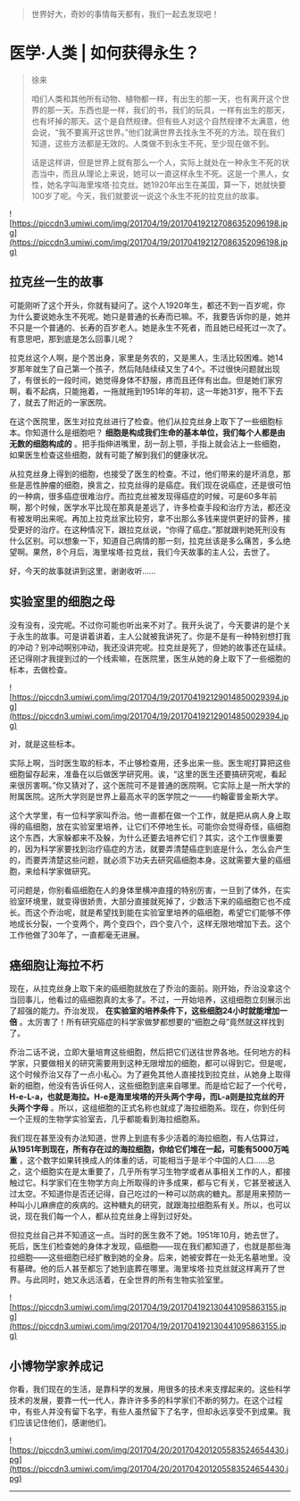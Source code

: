 > 世界好大，奇妙的事情每天都有，我们一起去发现吧！

# 医学·人类 | 如何获得永生？

> 徐来
> 
> 咱们人类和其他所有动物、植物都一样，有出生的那一天，也有离开这个世界的那一天。东西也是一样，我们的书，我们的玩具，一样有出生的那天，也有坏掉的那天。这个是自然规律。但有些人对这个自然规律不太满意，他会说，“我不要离开这世界。”他们就满世界去找永生不死的方法。现在我们知道，这些方法都是无效的。人类做不到永生不死，至少现在做不到。
> 
> 话是这样讲，但是世界上就有那么一个人，实际上就处在一种永生不死的状态当中，而且从理论上来说，她可以一直这样永生不死。这是一个黑人，女性，她名字叫海里埃塔·拉克丝。她1920年出生在美国，算一下，她就快要100岁了呢。今天，我们就要说一说这个永生不死的拉克丝的故事。

![https://piccdn3.umiwi.com/img/201704/19/201704192127086352096198.jpg](https://piccdn3.umiwi.com/img/201704/19/201704192127086352096198.jpg)

## 拉克丝一生的故事

可能刚听了这个开头，你就有疑问了。这个人1920年生，都还不到一百岁呢，你为什么要说她永生不死呢。她只是普通的长寿而已嘛。不，我要告诉你的是，她并不只是一个普通的、长寿的百岁老人。她是永生不死者，而且她已经死过一次了。有意思吧，那到底是怎么回事儿呢？

拉克丝这个人啊，是个苦出身，家里是务农的，又是黑人，生活比较困难。她14岁那年就生了自己第一个孩子，然后陆陆续续又生了4个。不过很快问题就出现了，有很长的一段时间，她觉得身体不舒服，疼而且还伴有出血。但是她们家穷啊，看不起病，只能拖着，一拖就拖到1951年的年初，这一年她31岁，拖不下去了，就去了附近的一家医院。

在这个医院里，医生对拉克丝进行了检查。他们从拉克丝身上取下了一些细胞标本。你知道什么是细胞吧？ **细胞是构成我们生命的基本单位，我们每个人都是由无数的细胞构成的** 。把手指伸进嘴里，刮一刮上颚，手指上就会沾上一些细胞，如果医生检查这些细胞，就有可能了解到我们的健康状况。

从拉克丝身上得到的细胞，也接受了医生的检查。不过，他们带来的是坏消息，那些是恶性肿瘤的细胞，换言之，拉克丝得的是癌症。我们现在说癌症，还是很可怕的一种病，很多癌症很难治疗。而拉克丝被发现得癌症的时候，可是60多年前啊，那个时候，医学水平比现在那真是差远了，许多检查手段和治疗方法，都还没有被发明出来呢。再加上拉克丝家比较穷，拿不出那么多钱来提供更好的营养，接受更好的治疗。在这种情况下，跟拉克丝说，“你得了癌症。”那就跟判她死刑没有什么区别。可以想象一下，知道自己病情的那一刻，拉克丝该是多么痛苦，多么绝望啊。果然，8个月后，海里埃塔·拉克丝，我们今天故事的主人公，去世了。

好，今天的故事就讲到这里，谢谢收听……

## 实验室里的细胞之母

没有没有，没完呢。不过你可能也听出来不对了。我开头说了，今天要讲的是个关于永生的故事。可是讲着讲着，主人公就被我讲死了。你是不是有一种特别想打我的冲动？别冲动啊别冲动，我还没讲完呢。拉克丝是死了，但她的故事还在延续。还记得刚才我提到过的一个线索嘛，在医院里，医生从她的身上取下了一些细胞的标本，去做检查。

![https://piccdn3.umiwi.com/img/201704/19/201704192129014850029394.jpg](https://piccdn3.umiwi.com/img/201704/19/201704192129014850029394.jpg)

对，就是这些标本。

实际上啊，当时医生取的标本，不止够检查用，还多出来一些。医生呢打算把这些细胞留存起来，准备在以后做医学研究用。诶，“这里的医生还要搞研究呢，看起来很厉害啊。”你又猜对了，这个医院可不是普通的医院啊。它实际上是一所大学的附属医院。这所大学则是世界上最高水平的医学院之一——约翰霍普金斯大学。

这个大学里，有一位科学家叫乔治。他一直都在做一个工作，就是把从病人身上取得的癌细胞，放在实验室里培养，让它们不停地生长。可能你会觉得奇怪，癌细胞这个东西，大家躲都来不及躲，为什么还要去培养它们？其实，这个工作很重要的，因为科学家要找到治疗癌症的方法，就要弄清楚癌症到底是什么，怎么会产生的，而要弄清楚这些问题，就必须下功夫去研究癌细胞本身。这就需要大量的癌细胞，来给科学家做研究。

可问题是，你别看癌细胞在人的身体里横冲直撞的特别厉害，一旦到了体外，在实验室环境里，就变得很娇贵，大部分直接就死掉了，少数活下来的癌细胞它也不成长。而这个乔治呢，就是希望找到能在实验室里培养的癌细胞，希望它们能够不停地成长分裂，一个变两个，两个变四个，四个变八个，这样无限地增加下去。这个工作他做了30年了，一直都毫无进展。

## 癌细胞让海拉不朽

现在，从拉克丝身上取下来的癌细胞就放在了乔治的面前。刚开始，乔治没拿这个当回事儿，他看过的癌细胞真的太多了。不过，一开始培养，这组细胞立刻展示出了超强的能力。乔治发现， **在实验室的培养条件下，这些细胞24小时就能增加一倍** 。太厉害了！所有研究癌症的科学家做梦都想要的“细胞之母”竟然就这样找到了。

乔治二话不说，立即大量培育这些细胞，然后把它们送往世界各地。任何地方的科学家，只要做相关的研究需要用到这种无限增加的细胞，都可以得到它。但是呢，这个时候乔治又存了一点小私心。为了避免其他人直接找到拉克丝，从她身上取得新的细胞，他没有告诉任何人，这些细胞到底来自哪里。而是给它起了一个代号， **H-e-L-a，也就是海拉。H-e是海里埃塔的开头两个字母，而L-a则是拉克丝的开头两个字母** 。所以，这组细胞的正式名称也就成了海拉细胞系。现在，你到任何一个正规的生物学实验室去，几乎都能看到海拉细胞系。

我们现在甚至没有办法知道，世界上到底有多少活着的海拉细胞，有人估算过， **从1951年到现在，所有存在过的海拉细胞，你给它们堆在一起，可能有5000万吨重** ，这个数字如果转换成人的体重的话，可能相当于是半个中国的人口……总之，这个细胞实在是太重要了，几乎所有学习生物学或者从事相关工作的人，都接触过它。科学家们在生物学方向上所取得的许多成果，都与它有关，它甚至被送入过太空。不知道你是否还记得，自己吃过的一种可以防病的糖丸。那是用来预防一种叫小儿麻痹症的疾病的。这种糖丸的研究，就跟海拉细胞系有关。所以，也可以说，现在我们每一个人，都从拉克丝身上得到过好处。

但拉克丝自己并不知道这一点。当时的医生救不了她。1951年10月，她去世了。死后，医生们检查她的身体才发现，癌细胞——现在我们都知道了，也就是那些海拉细胞——这些细胞已经扩散到她的全身。后来，她被安葬在一处无名墓地里。没有墓碑。他的后人甚至都忘了她到底葬在哪里。海里埃塔·拉克丝就这样离开了世界。与此同时，她又永远活着，在全世界的所有生物实验室里。

![https://piccdn3.umiwi.com/img/201704/19/201704192130441095863155.jpg](https://piccdn3.umiwi.com/img/201704/19/201704192130441095863155.jpg)

## 小博物学家养成记

你看，我们现在的生活，是靠科学的发展，用很多的技术来支撑起来的。这些科学技术的发展，要靠一代一代人，靠许许多多的科学家们不断的努力。在这个过程中，有些人并没有留下名字，有些人虽然留下了名字，但却永远享受不到成果。我们应该记住他们，感谢他们。

![https://piccdn3.umiwi.com/img/201704/20/201704201205583524654430.jpg](https://piccdn3.umiwi.com/img/201704/20/201704201205583524654430.jpg)

---
